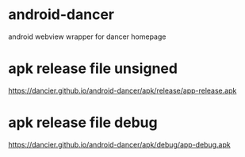 # android-dancer

android webview wrapper for dancer homepage

# apk release file unsigned

https://dancier.github.io/android-dancer/apk/release/app-release.apk

# apk release file debug

https://dancier.github.io/android-dancer/apk/debug/app-debug.apk
